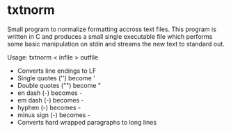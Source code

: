 txtnorm
=======

Small program to normalize formatting accross text files. This program is written in C and produces a small single executable file which performs some basic manipulation on stdin and streams the new text to standard out.

Usage: txtnorm < infile > outfile

* Converts line endings to LF
* Single quotes ('') become '
* Double quotes ("") become "
* en dash (-) becomes -
* em dash (-) becomes -
* hyphen (-) becomes -
* minus sign (-) becomes -
* Converts hard wrapped paragraphs to long lines